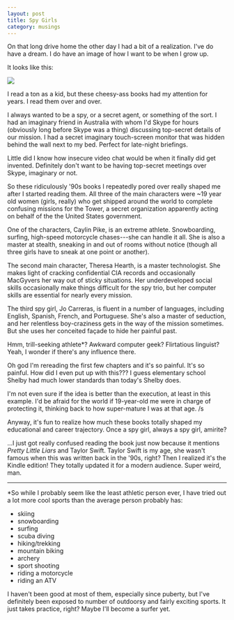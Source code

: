 ```yaml
---
layout: post
title: Spy Girls
category: musings
---
```


On that long drive home the other day I had a bit of a realization. I've do have a dream. I do have an image of how I want to be when I grow up.
  
It looks like this:

<img class="wide" src="{{ site.url }}/assets/spygirls.jpg"/>

I read a ton as a kid, but these cheesy-ass books had my attention for years. I read them over and over. 

I always wanted to be a spy, or a secret agent, or something of the sort. I had an imaginary friend in Australia with whom I'd Skype for hours (obviously long before Skype was a thing) discussing top-secret details of our mission. I had a secret imaginary touch-screen monitor that was hidden behind the wall next to my bed. Perfect for late-night briefings.

Little did I know how insecure video chat would be when it finally did get invented. Definitely don't want to be having top-secret meetings over Skype, imaginary or not.

So these ridiculously '90s books I repeatedly pored over really shaped me after I started reading them. All three of the main characters were ~19 year old women (girls, really) who get shipped around the world to complete confusing missions for the Tower, a secret organization apparently acting on behalf of the the United States government.

One of the characters, Caylin Pike, is an extreme athlete. Snowboarding, surfing, high-speed motorcycle chases---she can handle it all. She is also a master at stealth, sneaking in and out of rooms without notice (though all three girls have to sneak at one point or another).

The second main character, Theresa Hearth, is a master technologist. She makes light of cracking confidential CIA records and occasionally MacGyvers her way out of sticky situations. Her underdeveloped social skills occasionally make things difficult for the spy trio, but her computer skills are essential for nearly every mission.

The third spy girl, Jo Carreras, is fluent in a number of languages, including English, Spanish, French, and Portuguese. She's also a master of seduction, and her relentless boy-craziness gets in the way of the mission sometimes. But she uses her conceited façade to hide her painful past.

Hmm, trill-seeking athlete*? Awkward computer geek? Flirtatious linguist? Yeah, I wonder if there's any influence there.

Oh god I'm rereading the first few chapters and it's so painful. It's so painful. How did I even put up with this??? I guess elementary school Shelby had much lower standards than today's Shelby does.
  
I'm not even sure if the idea is better than the execution, at least in this example. I'd be afraid for the world if 19-year-old me were in charge of protecting it, thinking back to how super-mature I was at that age. /s

Anyway, it's fun to realize how much these books totally shaped my educational and career trajectory. Once a spy girl, always a spy girl, amirite?

...I just got really confused reading the book just now because it mentions *Pretty Little Liars* and Taylor Swift. Taylor Swift is my age, she wasn't famous when this was written back in the '90s, right? Then I realized it's the Kindle edition! They totally updated it for a modern audience. Super weird, man.

---

\*So while I probably seem like the least athletic person ever, I have tried out a lot more cool sports than the average person probably has:

- skiing
- snowboarding
- surfing
- scuba diving
- hiking/trekking
- mountain biking
- archery
- sport shooting
- riding a motorcycle
- riding an ATV

I haven't been good at most of them, especially since puberty, but I've definitely been exposed to number of outdoorsy and fairly exciting sports. It just takes practice, right? Maybe I'll become a surfer yet.